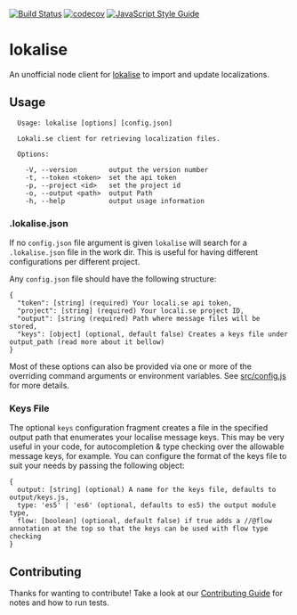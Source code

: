 [![Build Status](https://travis-ci.org/carlossless/lokalise.svg?branch=master)](https://travis-ci.org/carlossless/lokalise) [![codecov](https://codecov.io/gh/carlossless/lokalise/branch/master/graph/badge.svg)](https://codecov.io/gh/carlossless/lokalise) [![JavaScript Style Guide](https://img.shields.io/badge/code_style-standard-brightgreen.svg)](https://standardjs.com)


# lokalise

An unofficial node client for [lokalise](https://lokali.se) to import and update localizations.

## Usage

```
  Usage: lokalise [options] [config.json]

  Lokali.se client for retrieving localization files.

  Options:

    -V, --version        output the version number
    -t, --token <token>  set the api token
    -p, --project <id>   set the project id
    -o, --output <path>  output Path
    -h, --help           output usage information
```

### .lokalise.json

If no `config.json` file argument is given `lokalise` will search for a `.lokalise.json` file in the work dir. This is useful for having different configurations per different project.

Any `config.json` file should have the following structure:

```
{
  "token": [string] (required) Your locali.se api token,
  "project": [string] (required) Your locali.se project ID,
  "output": [string (required) Path where message files will be stored,
  "keys": [object] (optional, default false) Creates a keys file under output_path (read more about it bellow)
}
```

Most of these options can also be provided via one or more of the overriding command arguments or environment variables. See [src/config.js](src/config.js) for more details.

### Keys File

The optional `keys` configuration fragment creates a file in the specified output path that enumerates your localise message keys.
This may be very useful in your code, for autocompletion & type checking over the allowable message keys, for example.
You can configure the format of the keys file to suit your needs by passing the following object:

```
{
  output: [string] (optional) A name for the keys file, defaults to output/keys.js,
  type: 'es5' | 'es6' (optional, defaults to es5) the output module type,
  flow: [boolean] (optional, default false) if true adds a //@flow annotation at the top so that the keys can be used with flow type checking
}
```

## Contributing

Thanks for wanting to contribute! Take a look at our [Contributing Guide](CONTRIBUTING.md) for notes and how to run tests.
